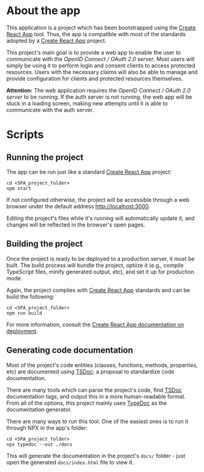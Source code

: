 # About the app

This application is a project which has been bootstrapped using the [Create React App](https://github.com/facebook/create-react-app) tool. Thus, the app is compatible with most of the standards adopted by a [Create React App](https://github.com/facebook/create-react-app) project.

This project's main goal is to provide a web app to enable the user to communicate with the *OpenID Connect / OAuth 2.0 server*. Most users will simply be using it to perform login and consent clients to access protected resources. Users with the necessary claims will also be able to manage and provide configuration for clients and protected resources themselves.

**Attention:** The web application requires the *OpenID Connect / OAuth 2.0 server* to be running. If the auth server is not running, the web app will be stuck in a loading screen, making new attempts until it is able to communicate with the auth server.

# Scripts

## Running  the project

The app can be run just like a standard [Create React App](https://github.com/facebook/create-react-app) project:

```
cd <SPA_project_folder>
npm start
```

If not configured otherwise, the project will be accessible through a web browser under the default address [http://localhost:3000](http://localhost:3000).

Editing the project's files while it's running will automatically update it, and changes will be reflected in the browser's open pages.

## Building the project

Once the project is ready to be deployed to a production server, it must be built. The build process will bundle the project, optiize it (e.g., compile TypeScript files, minify generated output, etc), and set it up for production mode.

Again, the project complies with [Create React App](https://github.com/facebook/create-react-app) standards and can be build the following:

```
cd <SPA_project_folder>
npm run build
```

For more information, consult the [Create React App documentation on deployment](https://create-react-app.dev/docs/deployment/).

## Generating code documentation

Most of the project's code entities (classes, functions, methods, properties, etc) are documented using [TSDoc](https://github.com/microsoft/tsdoc): a proposal to standardize code documentation.

There are many tools which can parse the project's code, find [TSDoc](https://github.com/microsoft/tsdoc) documentation tags, and output this in a more human-readable format. From all of the options, this project mainly uses [TypeDoc](https://github.com/TypeStrong/typedoc) as the documentation generator.

There are many ways to run this tool. One of the easiest ones is to run it through NPX in the app's folder:

```
cd <SPA_project_folder>
npx typedoc --out ./docs
```

This will generate the documentation in the project's `docs/` folder - just open the generated `docs/index.html` file to view it.
